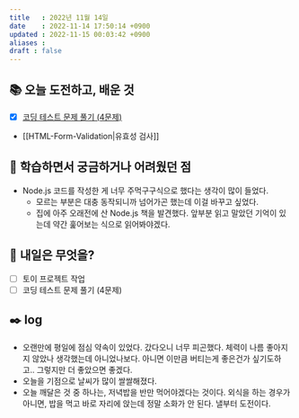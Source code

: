 ```yaml
---
title   : 2022년 11월 14일 
date    : 2022-11-14 17:50:14 +0900
updated : 2022-11-15 00:03:42 +0900
aliases : 
draft : false
---
```


## 📚 오늘 도전하고, 배운 것
- [x] [코딩 테스트 문제 풀기 (4문제)](https://github.com/padosum/algorithm/commit/c084322f2823535003fdef3ac73644fe1a49dd5e)
- [[HTML-Form-Validation|유효성 검사]]

## 🤔 학습하면서 궁금하거나 어려웠던 점
- Node.js 코드를 작성한 게 너무 주먹구구식으로 했다는 생각이 많이 들었다.
	- 모르는 부분은 대충 동작되니까 넘어가곤 했는데 이걸 바꾸고 싶었다.
	- 집에 아주 오래전에 산 Node.js 책을 발견했다. 앞부분 읽고 말았던 기억이 있는데 약간 훑어보는 식으로 읽어봐야겠다.

## 🌅 내일은 무엇을?
- [ ] 토이 프로젝트 작업
- [ ] 코딩 테스트 문제 풀기 (4문제)

## ✒️ log
- 오랜만에 평일에 점심 약속이 있었다. 갔다오니 너무 피곤했다. 체력이 나름 좋아지지 않았나 생각했는데 아니었나보다. 아니면 이만큼 버티는게 좋은건가 싶기도하고.. 그렇지만 더 좋았으면 좋겠다.
- 오늘을 기점으로 날씨가 많이 쌀쌀해졌다.
- 오늘 깨달은 것 중 하나는, 저녁밥을 반만 먹어야겠다는 것이다. 외식을 하는 경우가 아니면, 밥을 먹고 바로 자리에 앉는데 정말 소화가 안 된다. 낼부터 도전이다.
